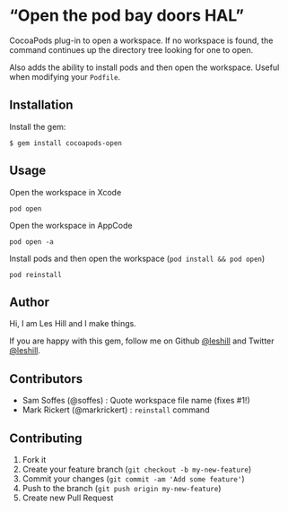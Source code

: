 # “Open the pod bay doors HAL”

CocoaPods plug-in to open a workspace. If no workspace is found, the command
continues up the directory tree looking for one to open.

Also adds the ability to install pods and then open the workspace. Useful when
modifying your `Podfile`.

## Installation


Install the gem:

    $ gem install cocoapods-open

## Usage

Open the workspace in Xcode

    pod open

Open the workspace in AppCode

    pod open -a

Install pods and then open the workspace (`pod install && pod open`)

    pod reinstall

## Author

Hi, I am Les Hill and I make things.

If you are happy with this gem, follow me on Github
[@leshill](https://github.com/leshill) and Twitter
[@leshill](https://twitter.com/leshill).

## Contributors

* Sam Soffes   (@soffes)      : Quote workspace file name (fixes #1!)
* Mark Rickert (@markrickert) : `reinstall` command

## Contributing

1. Fork it
2. Create your feature branch (`git checkout -b my-new-feature`)
3. Commit your changes (`git commit -am 'Add some feature'`)
4. Push to the branch (`git push origin my-new-feature`)
5. Create new Pull Request
